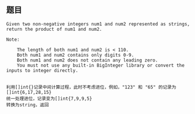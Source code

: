 ## 题目
    Given two non-negative integers num1 and num2 represented as strings, return the product of num1 and num2.

    Note:

        The length of both num1 and num2 is < 110.
        Both num1 and num2 contains only digits 0-9.
        Both num1 and num2 does not contain any leading zero.
        You must not use any built-in BigInteger library or convert the inputs to integer directly.

    
    利用[]int{}记录中间计算过程，此时不考虑进位，例如，"123" 和 "65" 的记录为 []int{6,17,28,15}
    统一处理进位，记录变为[]int{7,9,9,5}
    转换为string，返回
